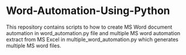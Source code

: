 # Word-Automation-Using-Python

This repository contains scripts to how to create MS Word document automation in word_automation.py file and multiple MS word automation extract from MS Excel in multiple_word_automation.py which generates multiple MS word files.  
